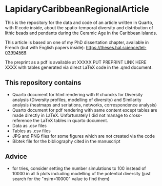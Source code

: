 # LapidaryCaribbeanRegionalArticle
This is the repository for the data and code of an article written in Quarto, with R code inside, about the spatio-temporal diversity and distribution of lithic beads and pendants during the Ceramic Age in the Caribbean islands.

This article is based on one of my PhD dissertation chapter, available in French (but with English papers inside): https://theses.hal.science/tel-03994566

The preprint as a pdf is available at XXXXX PUT PREPRINT LINK HERE XXXX with tables generated via direct LaTeX code in the .qmd document.

## This repository contains
- Quarto document for html rendering with R chuncks for Diversity analysis (Diversity profiles, modelling of diversity) and Similarity analysis (heatmaps and seriations, networks, correspondence analysis)
- Quarto document for pdf rendering with same content except tables are made directly in LaTeX. Unfortunately I did not manage to cross-reference the LaTeX tables in quarto document.
- Data as .csv files
- Tables as .csv files
- JPG and PNG files for some figures which are not created via the code
- Bibtek file for the bibliography cited in the manuscript

## Advice
- for tries, consider setting the number simulations to 100 instead of 10000 in all 5 plots including modelling of the potential diversity (just search for the "nsim=10000" value to find them)
